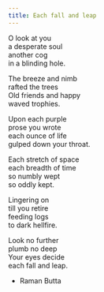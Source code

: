 ```yaml
---
title: Each fall and leap
---
```


O look at you  
a desperate soul  
another cog   
in a blinding hole.

The breeze and nimb  
rafted the trees  
Old friends and happy  
waved trophies.

Upon each purple  
prose you wrote  
each ounce of life  
gulped down your throat.  

Each stretch of space  
each breadth of time  
so numbly wept  
so oddly kept.

Lingering on  
till you retire  
feeding logs  
to dark hellfire.

Look no further  
plumb no deep  
Your eyes decide  
each fall and leap.

- Raman Butta